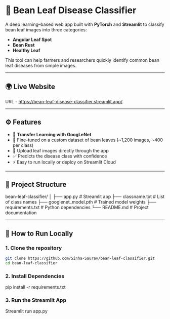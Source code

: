 # 🌱 Bean Leaf Disease Classifier

A deep learning–based web app built with **PyTorch** and **Streamlit** to classify bean leaf images into three categories:

- **Angular Leaf Spot**
- **Bean Rust**
- **Healthy Leaf**

This tool can help farmers and researchers quickly identify common bean leaf diseases from simple images.

---

## 🌍 Live Website
URL - https://bean-leaf-disease-classifier.streamlit.app/ 

---

## ⚙️ Features
- 🧠 **Transfer Learning with GoogLeNet**  
- 🎯 Fine-tuned on a custom dataset of bean leaves (~1,200 images, ~400 per class)  
- 📸 Upload leaf images directly through the app  
- ✅ Predicts the disease class with confidence  
- ⚡ Easy to run locally or deploy on Streamlit Cloud  

---

## 📂 Project Structure
bean-leaf-classifier/
│
├── app.py # Streamlit app
├── classname.txt # List of class names
├── googlenet_model.pth # Trained model weights
├── requirements.txt # Python dependencies
└── README.md # Project documentation


---

## 🚀 How to Run Locally

### 1. Clone the repository
```bash
git clone https://github.com/Sinha-Saurav/bean-leaf-classifier.git
cd bean-leaf-classifier
```
### 2. Install Dependencies
pip install -r requirements.txt

### 3. Run the Streamlit App
Streamlit run app.py
